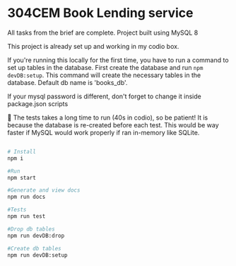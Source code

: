 # 304CEM Book Lending service

All tasks from the brief are complete. 
Project built using MySQL 8

This project is already set up and working in my codio box.

If you're running this locally for the first time, you have to run a command to set up tables in the database. First create the database and run `npm devDB:setup`. This command will create the necessary tables in the database. Default db name is 'books_db'.

If your mysql password is different, don't forget to change it inside package.json scripts

🐌 The tests takes a long time to run (40s in codio), so be patient! It is because the database is re-created before each test. This would be way faster if MySQL would work properly if ran in-memory like SQLite. 

```bash

# Install
npm i 

#Run
npm start

#Generate and view docs
npm run docs

#Tests
npm run test

#Drop db tables
npm run devDB:drop

#Create db tables
npm run devDB:setup

```